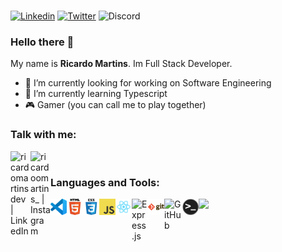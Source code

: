 <div style="display: inline_block"><br>
    
[![Linkedin](https://img.shields.io/badge/-LinkedIn-060606?style=flat&labelColor=0D0D0D&logo=Linkedin&Color=white)](https://www.linkedin.com/in/ricardomartinsdev/)
[![Twitter](https://img.shields.io/badge/-Twitter-060606?style=flat&labelColor=0D0D0D&logo=Twitter&Color=white)](https://twitter.com/c4rd07)
![Discord](https://img.shields.io/badge/Discord-c4rd%233991-%237289DA?style=flat&labelColor=0D0D0D&logo=discord&Color=white)
    
</div>

### Hello there 👋
My name is **Ricardo Martins**. Im Full Stack Developer.

- 🔭 I’m currently looking for working on Software Engineering
- 🌱 I’m currently learning Typescript
- 🎮 Gamer (you can call me to play together)

### Talk with me:
[<img align="left" alt="ricardomartinsdev | LinkedIn" width="32px" src="https://img.icons8.com/color/48/000000/linkedin.png" />][linkedin]
[<img align="left" alt="ricardoomartins_ | Instagram" width="32px" src="https://img.icons8.com/fluency/48/000000/instagram-new.png" />][instagram]
<br />

### Languages and Tools:
<!--Icons 8 -->
<img align="left" alt="Visual Studio Code" width="26px" src="https://raw.githubusercontent.com/github/explore/80688e429a7d4ef2fca1e82350fe8e3517d3494d/topics/visual-studio-code/visual-studio-code.png" />
<img align="left" alt="HTML5" width="26px" src="https://raw.githubusercontent.com/github/explore/80688e429a7d4ef2fca1e82350fe8e3517d3494d/topics/html/html.png" />
<img align="left" alt="CSS3" width="26px" src="https://raw.githubusercontent.com/github/explore/80688e429a7d4ef2fca1e82350fe8e3517d3494d/topics/css/css.png" />
<img align="left" alt="JavaScript" width="26px" src="https://raw.githubusercontent.com/github/explore/80688e429a7d4ef2fca1e82350fe8e3517d3494d/topics/javascript/javascript.png" />
<img align="left" alt="React" width="26px" src="https://raw.githubusercontent.com/github/explore/80688e429a7d4ef2fca1e82350fe8e3517d3494d/topics/react/react.png" />
<img align="left" alt="Express.js" width="26px" src="https://img.icons8.com/fluency/48/undefined/node-js.png"/>
<img align="left" alt="Git" width="26px" src="https://raw.githubusercontent.com/github/explore/80688e429a7d4ef2fca1e82350fe8e3517d3494d/topics/git/git.png" />
<img align="left" alt="GitHub" width="29px" src="https://img.icons8.com/stickers/42/000000/github.png" />
<img align="left" alt="Terminal" width="26px" src="https://raw.githubusercontent.com/github/explore/80688e429a7d4ef2fca1e82350fe8e3517d3494d/topics/terminal/terminal.png" />
<img align="left" width="30px" src="https://img.icons8.com/fluency/42/000000/pop-os-logo.png"/>




[instagram]: https://www.instagram.com/ricardoomartins_/
[linkedin]: https://linkedin.com/in/ricardomartinsdev
